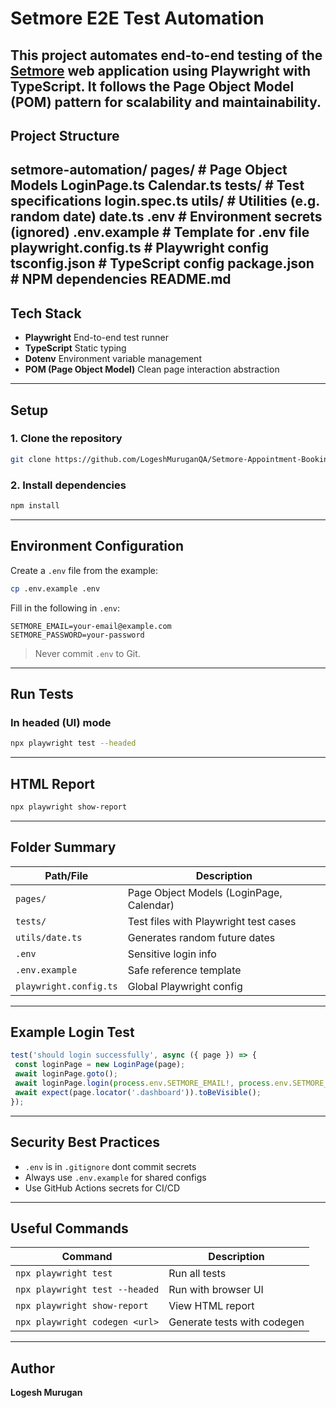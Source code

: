 # Setmore E2E Test Automation
This project automates end-to-end testing of the [Setmore](https://www.setmore.com/) web
application using **Playwright** with **TypeScript**. It follows the **Page Object Model
(POM)** pattern for scalability and maintainability.
---
## Project Structure
setmore-automation/
 pages/ # Page Object Models
 LoginPage.ts
 Calendar.ts
 tests/ # Test specifications
 login.spec.ts
 utils/ # Utilities (e.g. random date)
 date.ts
 .env # Environment secrets (ignored)
 .env.example # Template for .env file
 playwright.config.ts # Playwright config
 tsconfig.json # TypeScript config
 package.json # NPM dependencies
 README.md
---
## Tech Stack
- **Playwright** End-to-end test runner
- **TypeScript** Static typing
- **Dotenv** Environment variable management
- **POM (Page Object Model)** Clean page interaction abstraction
---
## Setup
### 1. Clone the repository
```bash
git clone https://github.com/LogeshMuruganQA/Setmore-Appointment-Booking-Test-Automation-Challenge.git
```
### 2. Install dependencies
```bash
npm install
```
---
## Environment Configuration
Create a `.env` file from the example:
```bash
cp .env.example .env
```
Fill in the following in `.env`:
```env
SETMORE_EMAIL=your-email@example.com
SETMORE_PASSWORD=your-password
```
> Never commit `.env` to Git.
---
## Run Tests
### In headed (UI) mode
```bash
npx playwright test --headed
```
---
## HTML Report
```bash
npx playwright show-report
```
---
## Folder Summary
| Path/File | Description |
|---------------------------|------------------------------------------|
| `pages/` | Page Object Models (LoginPage, Calendar) |
| `tests/` | Test files with Playwright test cases |
| `utils/date.ts` | Generates random future dates |
| `.env` | Sensitive login info |
| `.env.example` | Safe reference template |
| `playwright.config.ts` | Global Playwright config |
---
## Example Login Test
```ts
test('should login successfully', async ({ page }) => {
 const loginPage = new LoginPage(page);
 await loginPage.goto();
 await loginPage.login(process.env.SETMORE_EMAIL!, process.env.SETMORE_PASSWORD!);
 await expect(page.locator('.dashboard')).toBeVisible();
});
```
---
## Security Best Practices
- `.env` is in `.gitignore` dont commit secrets
- Always use `.env.example` for shared configs
- Use GitHub Actions secrets for CI/CD
---
## Useful Commands
| Command | Description |
|----------------------------------|-------------------------------------|
| `npx playwright test` | Run all tests |
| `npx playwright test --headed` | Run with browser UI |
| `npx playwright show-report` | View HTML report |
| `npx playwright codegen <url>` | Generate tests with codegen |
---
## Author
**Logesh Murugan**
